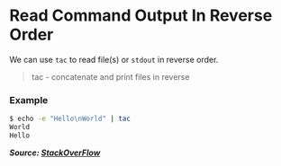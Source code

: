 # Read Command Output In Reverse Order

We can use `tac` to read file(s) or `stdout` in reverse order.

> tac - concatenate and print files in reverse

### Example

```bash
$ echo -e "Hello\nWorld" | tac
World
Hello
```

**_Source: [StackOverFlow](https://stackoverflow.com/a/28879552)_**
